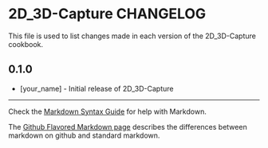 2D_3D-Capture CHANGELOG
=======================

This file is used to list changes made in each version of the 2D_3D-Capture cookbook.

0.1.0
-----
- [your_name] - Initial release of 2D_3D-Capture

- - -
Check the [Markdown Syntax Guide](http://daringfireball.net/projects/markdown/syntax) for help with Markdown.

The [Github Flavored Markdown page](http://github.github.com/github-flavored-markdown/) describes the differences between markdown on github and standard markdown.

